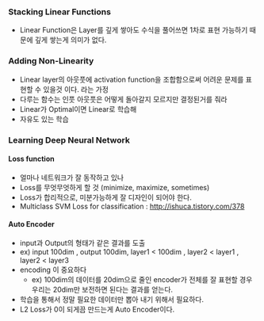 ### Stacking Linear Functions
- Linear Function은 Layer를 깊게 쌓아도 수식을 풀어쓰면 1차로 표현 가능하기 때문에 깊게 쌓는게 의미가 없다.

### Adding Non-Linearity
- Linear layer의 아웃풋에 activation function을 조합함으로써 어려운 문제를 표현할 수 있을것 이다. 라는 가정
- 다루는 함수는 인풋 아웃풋은 어떻게 돌아갈지 모르지만 결정된거를 줘라
- Linear가 Optimal이면 Linear로 학습해
- 자유도 있는 학습

### Learning Deep Neural Network
#### Loss function
- 얼마나 네트워크가 잘 동작하고 있나
- Loss를 무엇무엇하게 할 것 (minimize, maximize, sometimes)
- Loss가 합리적으로, 미분가능하게 잘 디자인이 되어야 한다.
- Multiclass SVM Loss for classification : http://ishuca.tistory.com/378

#### Auto Encoder
- input과 Output의 형태가 같은 결과를 도출
- ex) input 100dim , output 100dim, layer1 < 100dim , layer2 < layer1 , layer2 < layer3
- encoding 이 중요하다
  - ex) 100dim의 데이터를 20dim으로 줄인 encoder가 전체를 잘 표현할 경우 우리는 20dim만 보전하면 된다는 결과를 얻는다.
- 학습을 통해서 정말 필요한 데이터만 뽑아 내기 위해서 필요하다.  
- L2 Loss가 0이 되게끔 만드는게 Auto Encoder이다.
  
